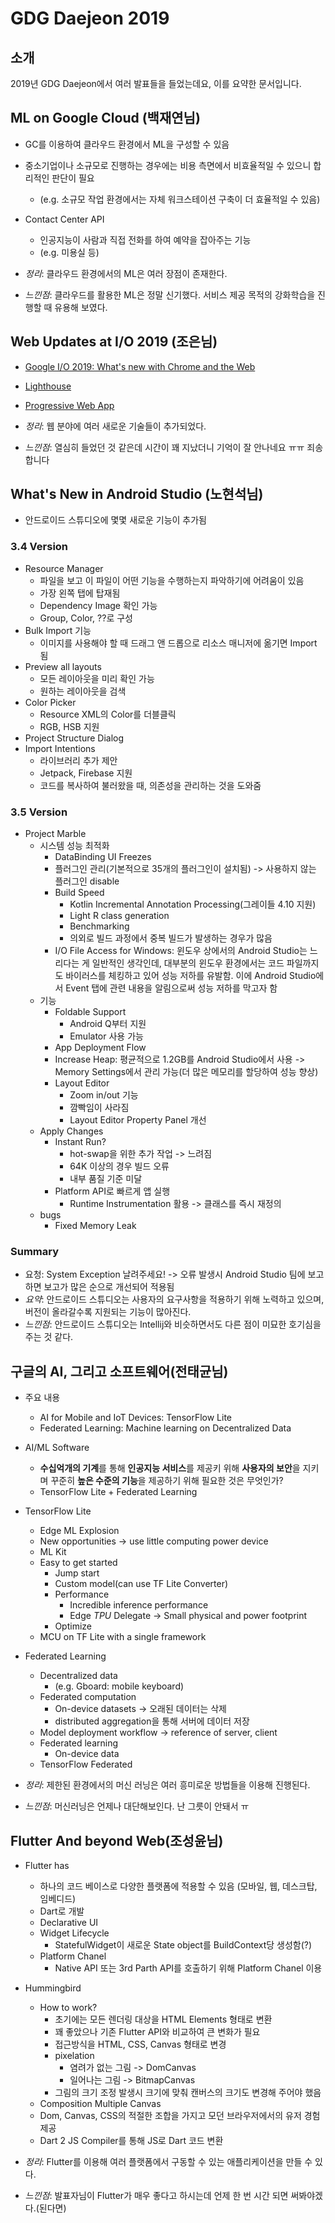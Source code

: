 # GDG Daejeon 2019

## 소개
2019년 GDG Daejeon에서 여러 발표들을 들었는데요, 이를 요약한 문서입니다.


## ML on Google Cloud (백재연님)

- GC를 이용하여 클라우드 환경에서 ML을 구성할 수 있음
- 중소기업이나 소규모로 진행하는 경우에는 비용 측면에서 비효율적일 수 있으니 합리적인 판단이 필요
    - (e.g. 소규모 작업 환경에서는 자체 워크스테이션 구축이 더 효율적일 수 있음)
- Contact Center API
    - 인공지능이 사람과 직접 전화를 하여 예약을 잡아주는 기능
    - (e.g. 미용실 등)

- *정리*: 클라우드 환경에서의 ML은 여러 장점이 존재한다.
- *느낀점*: 클라우드를 활용한 ML은 정말 신기했다. 서비스 제공 목적의 강화학습을 진행할 때 유용해 보였다.

## Web Updates at I/O 2019 (조은님)

- [Google I/O 2019: What's new with Chrome and the Web](https://blog.chromium.org/2019/05/google-io-2019-whats-new-with-chrome.html)

- [Lighthouse](https://developers.google.com/web/tools/lighthouse/?hl=ko)
- [Progressive Web App](https://developers.google.com/web/fundamentals/codelabs/your-first-pwapp/?hl=ko)

- *정리*: 웹 분야에 여러 새로운 기술들이 추가되었다.
- *느낀점*: 열심히 들었던 것 같은데 시간이 꽤 지났더니 기억이 잘 안나네요 ㅠㅠ 죄송합니다

## What's New in Android Studio (노현석님)

- 안드로이드 스튜디오에 몇몇 새로운 기능이 추가됨

### 3.4 Version
- Resource Manager
    - 파일을 보고 이 파일이 어떤 기능을 수행하는지 파악하기에 어려움이 있음
    - 가장 왼쪽 탭에 탑재됨
    - Dependency Image 확인 가능
    - Group, Color, ??로 구성
- Bulk Import 기능
    - 이미지를 사용해야 할 때 드래그 앤 드롭으로 리소스 매니저에 옮기면 Import 됨
- Preview all layouts
    - 모든 레이아웃을 미리 확인 가능
    - 원하는 레이아웃을 검색
- Color Picker
    - Resource XML의 Color를 더블클릭
    - RGB, HSB 지원
- Project Structure Dialog
- Import Intentions
    -  라이브러리 추가 제안
    - Jetpack, Firebase 지원
    - 코드를 복사하여 불러왔을 때, 의존성을 관리하는 것을 도와줌

### 3.5 Version
- Project Marble
    - 시스템 성능 최적화
        - DataBinding UI Freezes
        - 플러그인 관리(기본적으로 35개의 플러그인이 설치됨)
        -> 사용하지 않는 플러그인 disable
        - Build Speed
            - Kotlin Incremental Annotation Processing(그레이들 4.10 지원)
            - Light R class generation
            - Benchmarking
            - 의외로 빌드 과정에서 중복 빌드가 발생하는 경우가 많음
        - I/O File Access for Windows: 윈도우 상에서의 Android Studio는 느리다는 게 일반적인 생각인데, 대부분의 윈도우 환경에서는 코드 파일까지도 바이러스를 체킹하고 있어 성능 저하를 유발함. 이에 Android Studio에서 Event 탭에 관련 내용을 알림으로써 성능 저하를 막고자 함
    - 기능
        - Foldable Support
            - Android Q부터 지원
            - Emulator 사용 가능
        - App Deployment Flow
        - Increase Heap: 평균적으로 1.2GB를 Android Studio에서 사용
        -> Memory Settings에서 관리 가능(더 많은 메모리를 할당하여 성능 향상)
        - Layout Editor
            - Zoom in/out 기능
            - 깜빡임이 사라짐
            - Layout Editor Property Panel 개선
    - Apply Changes
        - Instant Run?
            - hot-swap을 위한 추가 작업 -> 느려짐
            - 64K 이상의 경우 빌드 오류
            - 내부 품질 기준 미달
        - Platform API로 빠르게 앱 실행
            - Runtime Instrumentation 활용 -> 클래스를 즉시 재정의
    - bugs
        - Fixed Memory Leak

### Summary
- 요청: System Exception 날려주세요!
-> 오류 발생시 Android Studio 팀에 보고하면 보고가 많은 순으로 개선되어 적용됨
- *요약*: 안드로이드 스튜디오는 사용자의 요구사항을 적용하기 위해 노력하고 있으며, 버전이 올라갈수록 지원되는 기능이 많아진다.
- *느낀점*: 안드로이드 스튜디오는 Intellij와 비슷하면서도 다른 점이 미묘한 호기심을 주는 것 같다.
        
## 구글의 AI, 그리고 소프트웨어(전태균님)

- 주요 내용
    - AI for Mobile and IoT Devices: TensorFlow Lite
    - Federated Learning: Machine learning on Decentralized Data

- AI/ML Software
    - **수십억개의 기계**를 통해 **인공지능 서비스**를 제공키 위해 **사용자의 보안**을 지키며 꾸준히 **높은 수준의 기능**을 제공하기 위해 필요한 것은 무엇인가?
    - TensorFlow Lite + Federated Learning

- TensorFlow Lite
    - Edge ML Explosion
    - New opportunities -> use little computing power device
    - ML Kit
    - Easy to get started
        - Jump start
        - Custom model(can use TF Lite Converter)
        - Performance
            - Incredible inference performance
            - Edge *TPU* Delegate ->  Small physical and power footprint
        - Optimize
    - MCU on TF Lite with a single framework

- Federated Learning
    - Decentralized data
        - (e.g. Gboard: mobile keyboard)
    - Federated computation
        - On-device datasets -> 오래된 데이터는 삭제
        - distributed aggregation을 통해 서버에 데이터 저장
    - Model deployment workflow -> reference of server, client 
    - Federated learning
        - On-device data 
    - TensorFlow Federated
    
- *정리*: 제한된 환경에서의 머신 러닝은 여러 흥미로운 방법들을 이용해 진행된다.
- *느낀점*: 머신러닝은 언제나 대단해보인다. 난 그릇이 안돼서 ㅠ

## Flutter And beyond Web(조성윤님)

- Flutter has
    - 하나의 코드 베이스로 다양한 플랫폼에 적용할 수 있음
    (모바일, 웹, 데스크탑, 임베디드)
    - Dart로 개발
    - Declarative UI
    - Widget Lifecycle
        - StatefulWidget이 새로운 State object를 BuildContext당 생성함(?)
    - Platform Chanel
        - Native API 또는 3rd Parth API를 호출하기 위해 Platform Chanel 이용
- Hummingbird
    - How to work?
        - 초기에는 모든 렌더링 대상을 HTML Elements 형태로 변환
        - 꽤 좋았으나 기존 Flutter API와 비교하여 큰 변화가 필요
        - 접근방식을 HTML, CSS, Canvas 형태로 변경
        - pixelation
            - 염려가 없는 그림 -> DomCanvas
            - 일어나는 그림 -> BitmapCanvas
        - 그림의 크기 조정 발생시 크기에 맞춰 캔버스의 크기도 변경해 주어야 했음
    - Composition Multiple Canvas
    - Dom, Canvas, CSS의 적절한 조합을 가지고 모던 브라우저에서의 유저 경험 제공
    - Dart 2 JS Compiler를 통해 JS로 Dart 코드 변환

- *정리*: Flutter를 이용해 여러 플랫폼에서 구동할 수 있는 애플리케이션을 만들 수 있다.
- *느낀점*: 발표자님이 Flutter가 매우 좋다고 하시는데 언제 한 번 시간 되면 써봐야겠다.(된다면)
